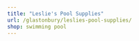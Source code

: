 ```yaml
---
title: "Leslie's Pool Supplies"
url: /glastonbury/leslies-pool-supplies/
shop: swimming pool
---
```

